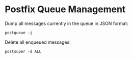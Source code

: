 # Postfix Queue Management

Dump all messages currently in the queue in JSON format:

```
postqueue -j
```

Delete all enqueued messages:

```
postsuper -d ALL
```
